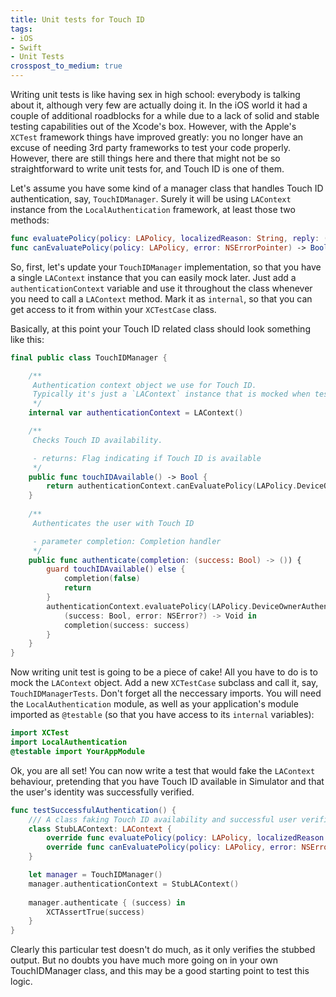 ```yaml
---
title: Unit tests for Touch ID
tags:
- iOS
- Swift
- Unit Tests
crosspost_to_medium: true
---
```

Writing unit tests is like having sex in high school: everybody is talking about it, although very few are actually doing it. In the iOS world it had a couple of additional roadblocks for a while due to a lack of solid and stable testing capabilities out of the Xcode's box. However, with the Apple's `XCTest` framework things have improved greatly: you no longer have an excuse of needing 3rd party frameworks to test your code properly. <!--more--> However, there are still things here and there that might not be so straightforward to write unit tests for, and Touch ID is one of them.

Let's assume you have some kind of a manager class that handles Touch ID authentication, say, `TouchIDManager`. Surely it will be using `LAContext` instance from the `LocalAuthentication` framework, at least those two methods:

```swift
func evaluatePolicy(policy: LAPolicy, localizedReason: String, reply: (Bool, NSError?) -> Void)
func canEvaluatePolicy(policy: LAPolicy, error: NSErrorPointer) -> Bool
```

So, first, let's update your `TouchIDManager` implementation, so that you have a single `LAContext` instance that you can easily mock later. Just add a `authenticationContext` variable and use it throughout the class whenever you need to call a `LAContext` method. Mark it as `internal`, so that you can get access to it from within your `XCTestCase` class.

Basically, at this point your Touch ID related class should look something like this:

```swift
final public class TouchIDManager {

    /** 
     Authentication context object we use for Touch ID. 
     Typically it's just a `LAContext` instance that is mocked when testing.
     */
    internal var authenticationContext = LAContext()

    /**
     Checks Touch ID availability.

     - returns: Flag indicating if Touch ID is available
     */
    public func touchIDAvailable() -> Bool {
        return authenticationContext.canEvaluatePolicy(LAPolicy.DeviceOwnerAuthenticationWithBiometrics, error: nil)
    }
	
    /**
     Authenticates the user with Touch ID

     - parameter completion: Completion handler
     */
    public func authenticate(completion: (success: Bool) -> ()) {
        guard touchIDAvailable() else {
            completion(false)
            return
        }
        authenticationContext.evaluatePolicy(LAPolicy.DeviceOwnerAuthenticationWithBiometrics, localizedReason: "Wanna Touch my ID?") {
            (success: Bool, error: NSError?) -> Void in
            completion(success: success)
        }
    }
}
```

Now writing unit test is going to be a piece of cake! All you have to do is to mock the `LAContext` object. Add a new `XCTestCase` subclass and call it, say, `TouchIDManagerTests`. Don't forget all the neccessary imports. You will need the `LocalAuthentication` module, as well as your application's module imported as `@testable` (so that you have access to its `internal` variables):

```swift
import XCTest
import LocalAuthentication
@testable import YourAppModule 
```

Ok, you are all set! You can now write a test that would fake the `LAContext` behaviour, pretending that you have Touch ID available in Simulator and that the user's identity was successfully verified.

```swift
func testSuccessfulAuthentication() {
    /// A class faking Touch ID availability and successful user verification
    class StubLAContext: LAContext {
        override func evaluatePolicy(policy: LAPolicy, localizedReason: String, reply: (Bool, NSError?) -> Void) { reply(true, nil) }
        override func canEvaluatePolicy(policy: LAPolicy, error: NSErrorPointer) -> Bool { return true }
    }

    let manager = TouchIDManager()
    manager.authenticationContext = StubLAContext()
    
    manager.authenticate { (success) in
        XCTAssertTrue(success)
    }
}
```
Clearly this particular test doesn't do much, as it only verifies the stubbed output. But no doubts you have much more going on in your own TouchIDManager class, and this may be a good starting point to test this logic.
